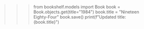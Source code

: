 <!-- UPDATE -->
>>> from bookshelf.models import Book
>>> book = Book.objects.get(title="1984")
>>> book.title = "Nineteen Eighty-Four"
>>> book.save()
>>> print(f"Updated title: {book.title}")